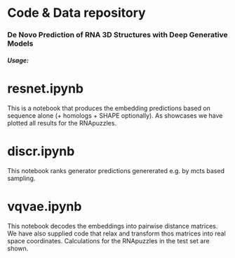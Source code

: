 # Code & Data repository

### De Novo Prediction of RNA 3D Structures with Deep Generative Models


##### Usage:

# resnet.ipynb
This is a notebook that produces the embedding predictions based on sequence alone (+ homologs + SHAPE optionally).
As showcases we have plotted all results for the RNApuzzles.

# discr.ipynb
This notebook ranks generator predictions genererated e.g. by mcts based sampling.

# vqvae.ipynb
This notebook decodes the embeddings into pairwise distance matrices. We have also supplied code that relax and transform thos matrices into real space coordinates. Calculations for the RNApuzzles in the test set are shown.
